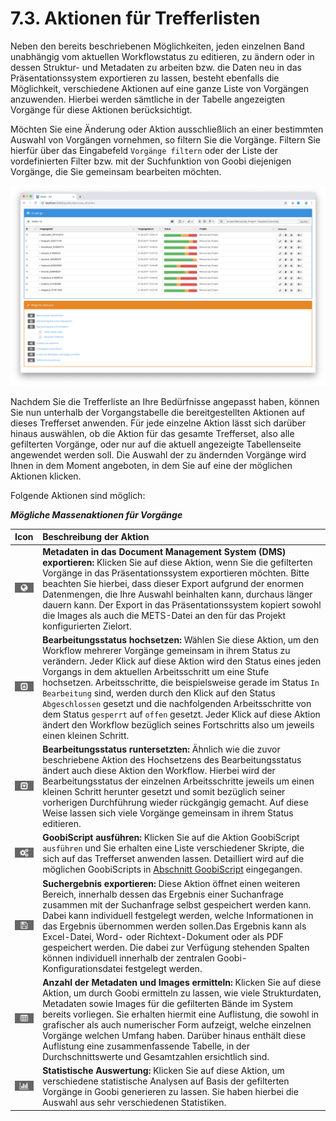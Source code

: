 # 7.3. Aktionen für Trefferlisten

Neben den bereits beschriebenen Möglichkeiten, jeden einzelnen Band unabhängig vom aktuellen Workflowstatus zu editieren, zu ändern oder in dessen Struktur- und Metadaten zu arbeiten bzw. die Daten neu in das Präsentationssystem exportieren zu lassen, besteht ebenfalls die Möglichkeit, verschiedene Aktionen auf eine ganze Liste von Vorgängen anzuwenden. Hierbei werden sämtliche in der Tabelle angezeigten Vorgänge für diese Aktionen berücksichtigt.

Möchten Sie eine Änderung oder Aktion ausschließlich an einer bestimmten Auswahl von Vorgängen vornehmen, so filtern Sie die Vorgänge. Filtern Sie hierfür über das Eingabefeld `Vorgänge filtern` oder der Liste der vordefinierten Filter bzw. mit der Suchfunktion von Goobi diejenigen Vorgänge, die Sie gemeinsam bearbeiten möchten.

![M&#xF6;gliche Aktionen f&#xFC;r Trefferlisten](../../.gitbook/assets/30-75d.png)

Nachdem Sie die Trefferliste an Ihre Bedürfnisse angepasst haben, können Sie nun unterhalb der Vorgangstabelle die bereitgestellten Aktionen auf dieses Trefferset anwenden. Für jede einzelne Aktion lässt sich darüber hinaus auswählen, ob die Aktion für das gesamte Trefferset, also alle gefilterten Vorgänge, oder nur auf die aktuell angezeigte Tabellenseite angewendet werden soll. Die Auswahl der zu ändernden Vorgänge wird Ihnen in dem Moment angeboten, in dem Sie auf eine der möglichen Aktionen klicken.

Folgende Aktionen sind möglich:

_**Mögliche Massenaktionen für Vorgänge**_

| **Icon** | **Beschreibung der Aktion** |
| :--- | :--- |
| ![process-10.png](../../.gitbook/assets/process-10.png) | **Metadaten in das Document Management System \(DMS\) exportieren:** Klicken Sie auf diese Aktion, wenn Sie die gefilterten Vorgänge in das Präsentationssystem exportieren möchten. Bitte beachten Sie hierbei, dass dieser Export aufgrund der enormen Datenmengen, die Ihre Auswahl beinhalten kann, durchaus länger dauern kann. Der Export in das Präsentationssystem kopiert sowohl die Images als auch die METS-Datei an den für das Projekt konfigurierten Zielort. |
| ![process-11.png](../../.gitbook/assets/process-11.png) | **Bearbeitungsstatus hochsetzen:** Wählen Sie diese Aktion, um den Workflow mehrerer Vorgänge gemeinsam in ihrem Status zu verändern. Jeder Klick auf diese Aktion wird den Status eines jeden Vorgangs in dem aktuellen Arbeitsschritt um eine Stufe hochsetzen. Arbeitsschritte, die beispielsweise gerade im Status `In Bearbeitung` sind, werden durch den Klick auf den Status `Abgeschlossen` gesetzt und die nachfolgenden Arbeitsschritte von dem Status `gesperrt` auf `offen` gesetzt. Jeder Klick auf diese Aktion ändert den Workflow bezüglich seines Fortschritts also um jeweils einen kleinen Schritt. |
| ![process-12.png](../../.gitbook/assets/process-12.png) | **Bearbeitungsstatus runtersetzten:** Ähnlich wie die zuvor beschriebene Aktion des Hochsetzens des Bearbeitungsstatus ändert auch diese Aktion den Workflow. Hierbei wird der Bearbeitungsstatus der einzelnen Arbeitsschritte jeweils um einen kleinen Schritt herunter gesetzt und somit bezüglich seiner vorherigen Durchführung wieder rückgängig gemacht. Auf diese Weise lassen sich viele Vorgänge gemeinsam in ihrem Status editieren. |
| ![process-13.png](../../.gitbook/assets/process-13.png) | **GoobiScript ausführen:** Klicken Sie auf die Aktion GoobiScript `ausführen` und Sie erhalten eine Liste verschiedener Skripte, die sich auf das Trefferset anwenden lassen. Detailliert wird auf die möglichen GoobiScripts in [Abschnitt GoobiScript](7.4.md) eingegangen. |
| ![process-14.png](../../.gitbook/assets/process-14.png) | **Suchergebnis exportieren:** Diese Aktion öffnet einen weiteren Bereich, innerhalb dessen das Ergebnis einer Suchanfrage zusammen mit der Suchanfrage selbst gespeichert werden kann. Dabei kann individuell festgelegt werden, welche Informationen in das Ergebnis übernommen werden sollen.Das Ergebnis kann als Excel-Datei, Word- oder Richtext-Dokument oder als PDF gespeichert werden. Die dabei zur Verfügung stehenden Spalten können individuell innerhalb der zentralen Goobi-Konfigurationsdatei festgelegt werden. |
| ![process-15.png](../../.gitbook/assets/process-15.png) | **Anzahl der Metadaten und Images ermitteln:** Klicken Sie auf diese Aktion, um durch Goobi ermitteln zu lassen, wie viele Strukturdaten, Metadaten sowie Images für die gefilterten Bände im System bereits vorliegen. Sie erhalten hiermit eine Auflistung, die sowohl in grafischer als auch numerischer Form aufzeigt, welche einzelnen Vorgänge welchen Umfang haben. Darüber hinaus enthält diese Auflistung eine zusammenfassende Tabelle, in der Durchschnittswerte und Gesamtzahlen ersichtlich sind. |
| ![process-16.png](../../.gitbook/assets/process-16.png) | **Statistische Auswertung:** Klicken Sie auf diese Aktion, um verschiedene statistische Analysen auf Basis der gefilterten Vorgänge in Goobi generieren zu lassen. Sie haben hierbei die Auswahl aus sehr verschiedenen Statistiken. |

